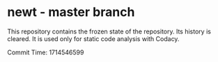 # newt - master branch

This repository contains the frozen state of the repository.
Its history is cleared. It is used only for static code
analysis with Codacy.

Commit Time: 1714546599